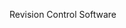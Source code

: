 <panel header="{{ icon_Q_A }} What does RCS stand for?">
<question has-input="true">



<div slot="answer">

Revision Control Software

</div>
</question>
</panel>

